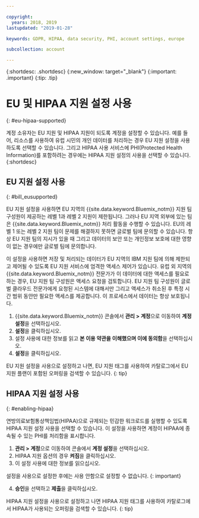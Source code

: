 ```yaml
---

copyright:
  years: 2018, 2019
lastupdated: "2019-01-28"

keywords: GDPR, HIPAA, data security, PHI, account settings, europe

subcollection: account

---
```


{:shortdesc: .shortdesc}
{:new_window: target="_blank"}
{:important: .important}
{:tip: .tip}

# EU 및 HIPAA 지원 설정 사용
{: #eu-hipaa-supported}

계정 소유자는 EU 지원 및 HIPAA 지원이 되도록 계정을 설정할 수 있습니다. 예를 들어, 리소스를 사용하여 유럽 시민의 개인 데이터를 처리하는 경우 EU 지원 설정을 사용하도록 선택할 수 있습니다. 그리고 HIPAA 사용 서비스에 PHI(Protected Health Information)를 포함하려는 경우에는 HIPAA 지원 설정의 사용을 선택할 수 있습니다.
{:shortdesc}


## EU 지원 설정 사용
{: #bill_eusupported}

EU 지원 설정을 사용하면 EU 지역의 {{site.data.keyword.Bluemix_notm}} 지원 팀 구성원이 제공하는 레벨 1과 레벨 2 지원이 제한됩니다. 그러나 EU 지역 외부에 있는 팀은 {{site.data.keyword.Bluemix_notm}} 처리 활동을 수행할 수 있습니다. EU의 레벨 1 또는 레벨 2 지원 팀이 문제를 해결하지 못하면 글로벌 팀에 문의할 수 있습니다. 항상 EU 지원 팀의 지시가 있을 때 그리고 데이터의 보안 또는 개인정보 보호에 대한 영향이 없는 경우에만 글로벌 팀에 문의합니다.

이 설정을 사용하면 저장 및 처리되는 데이터가 EU 지역의 IBM 지원 팀에 의해 제한되고 제어될 수 있도록 EU 지원 서비스에 엄격한 액세스 제어가 있습니다. 유럽 외 지역의 {{site.data.keyword.Bluemix_notm}} 전문가가 이 데이터에 대한 액세스를 필요로 하는 경우, EU 지원 팀 구성원은 액세스 요청을 검토합니다. EU 지원 팀 구성원이 글로벌 클라우드 전문가에게 요청된 시스템에 대해서만 그리고 액세스가 취소된 후 특정 시간 범위 동안만 필요한 액세스를 제공합니다. 이 프로세스에서 데이터는 항상 보호됩니다.

  1. {{site.data.keyword.Bluemix_notm}} 콘솔에서 **관리 > 계정**으로 이동하여 **계정 설정**을 선택하십시오.
  2. **설정**을 클릭하십시오.
  3. 설정 사용에 대한 정보를 읽고 **본 이용 약관을 이해했으며 이에 동의함**을 선택하십시오.
  4. **설정**을 클릭하십시오.

   EU 지원 설정을 사용으로 설정하고 나면, EU 지원 태그를 사용하여 카탈로그에서 EU 지원 플랜이 포함된 오퍼링을 검색할 수 있습니다.
   {: tip}


## HIPAA 지원 설정 사용
{: #enabling-hipaa}

연방의료보험통상책임법(HIPAA)으로 규제되는 민감한 워크로드를 실행할 수 있도록 HIPAA 지원 설정 사용을 선택할 수 있습니다. 이 설정을 사용하면 계정이 HIPAA에 종속될 수 있는 PHI를 처리함을 표시합니다.

1. **관리 > 계정**으로 이동하여 콘솔에서 **계정 설정**을 선택하십시오.
2. HIPAA 지원 옵션의 경우 **켜짐**을 클릭하십시오.
3. 이 설정 사용에 대한 정보를 읽으십시오.

  설정을 사용으로 설정한 후에는 사용 안함으로 설정할 수 없습니다.
  {: important}

4. **승인**을 선택하고 **제출**을 클릭하십시오.

  HIPAA 지원 설정을 사용으로 설정하고 나면 HIPAA 지원 태그를 사용하여 카탈로그에서 HIPAA가 사용되는 오퍼링을 검색할 수 있습니다.
  {: tip}
